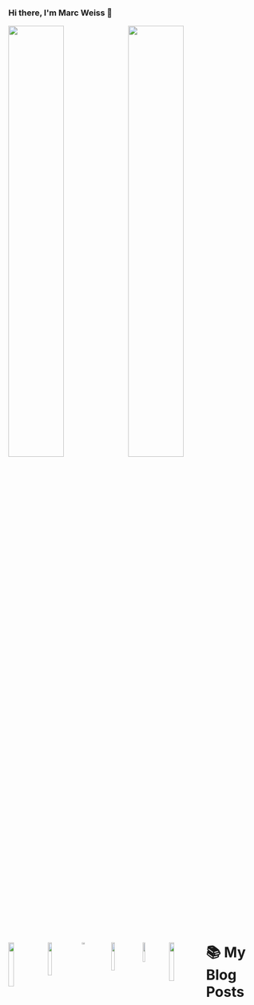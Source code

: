 ### Hi there, I'm Marc Weiss 👋

<img align="left" width="47%" src="https://github-readme-stats.vercel.app/api?username=maarcweiss&show_icons=true&theme=radical"/>

<img align="left" width="47%" src="https://github-readme-stats.vercel.app/api/top-langs/?username=maarcweiss&layout=compact"/>

<img align="left" width="15%" src="https://img.shields.io/badge/Solidity-%23363636.svg?style=for-the-badge&logo=solidity&logoColor=white"/>

<img align="left" width="13%" src="https://img.shields.io/badge/python-3670A0?style=for-the-badge&logo=python&logoColor=ffdd54"/>

<img align="left" width="11%" height="3%" src="https://img.shields.io/badge/java-%23ED8B00.svg?style=for-the-badge&logo=java&logoColor=white"/>

<img align="left" width="12%" src="https://img.shields.io/badge/Ubuntu-E95420?style=for-the-badge&logo=ubuntu&logoColor=white"/>

<img align="left" width="10%" src="https://img.shields.io/badge/Kali-268BEE?style=for-the-badge&logo=kalilinux&logoColor=white"/>

<img align="left" width="14%" src="https://img.shields.io/badge/Windows-0078D6?style=for-the-badge&logo=windows&logoColor=white"/>

# 📚 My Blog Posts 
<!-- BLOG-POST-LIST:START -->
<!-- BLOG-POST-LIST:END -->
